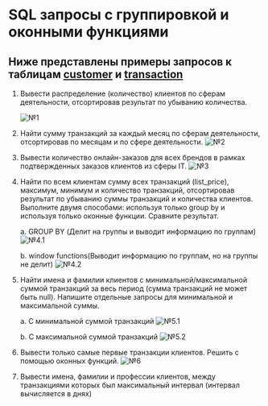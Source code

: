 # SQL запросы с группировкой и оконными функциями
## Ниже представлены примеры запросов к таблицам [customer](data\customer.csv) и [transaction](data\transaction.csv)

1. Вывести распределение (количество) клиентов по сферам деятельности, отсортировав результат по убыванию количества.

    ![№1][def]

2. Найти сумму транзакций за каждый месяц по сферам деятельности, отсортировав по месяцам и по сфере деятельности.
    ![№2][def2]

3. Вывести количество онлайн-заказов для всех брендов в рамках подтвержденных заказов клиентов из сферы IT.
    ![№3][def3]

4. Найти по всем клиентам сумму всех транзакций (list_price), максимум, минимум и количество транзакций, отсортировав результат по убыванию суммы транзакций и количества клиентов. Выполните двумя способами: используя только group by и используя только оконные функции. Сравните результат.
    
    a. GROUP BY (Делит на группы и выводит информацию по группам)
    ![№4.1][def4.1]

    b. window functions(Выводит информацию по группам, но на группы не делит)
    ![№4.2][def4.2]

5. Найти имена и фамилии клиентов с минимальной/максимальной суммой транзакций за весь период (сумма транзакций не может быть null). Напишите отдельные запросы для минимальной и максимальной суммы.

    a. С минимальной суммой транзакций
    ![№5.1][def5.1]

    b. С максимальной суммой транзакций
    ![№5.2][def5.2]

6. Вывести только самые первые транзакции клиентов. Решить с помощью оконных функций.
    ![№6][def6]

7. Вывести имена, фамилии и профессии клиентов, между транзакциями которых был максимальный интервал (интервал вычисляется в днях)


[def]: screenshots/№1.png
[def2]: screenshots/№2.png
[def3]: screenshots/№3.png
[def4.1]: screenshots/№4.1.png
[def4.2]: screenshots/№4.2.png
[def5.1]: screenshots/№5.1.png
[def5.2]: screenshots/№5.2.png
[def6]: screenshots/№6.png
[def7]: screenshots/№7.png